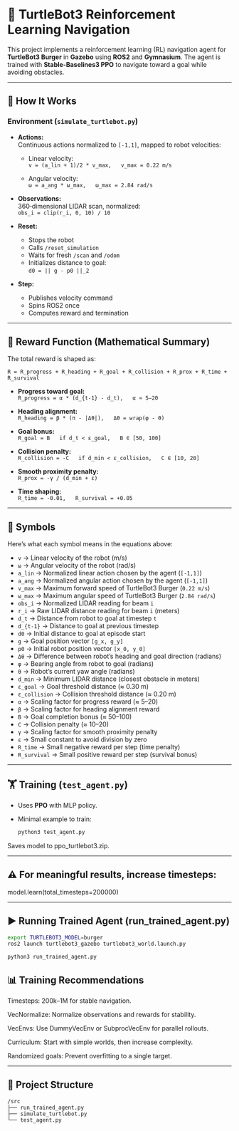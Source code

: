 # 🤖 TurtleBot3 Reinforcement Learning Navigation

This project implements a reinforcement learning (RL) navigation agent for **TurtleBot3 Burger** in **Gazebo** using **ROS2** and **Gymnasium**. The agent is trained with **Stable-Baselines3 PPO** to navigate toward a goal while avoiding obstacles.

---

## 🚀 How It Works

### Environment (`simulate_turtlebot.py`)

- **Actions:**  
  Continuous actions normalized to `[-1,1]`, mapped to robot velocities:

  - Linear velocity:  
    `v = (a_lin + 1)/2 * v_max,   v_max = 0.22 m/s`

  - Angular velocity:  
    `ω = a_ang * ω_max,   ω_max = 2.84 rad/s`

- **Observations:**  
  360‑dimensional LIDAR scan, normalized:  
  `obs_i = clip(r_i, 0, 10) / 10`

- **Reset:**  
  - Stops the robot  
  - Calls `/reset_simulation`  
  - Waits for fresh `/scan` and `/odom`  
  - Initializes distance to goal:  
    `d0 = || g - p0 ||_2`

- **Step:**  
  - Publishes velocity command  
  - Spins ROS2 once  
  - Computes reward and termination  

---

## 🧮 Reward Function (Mathematical Summary)

The total reward is shaped as:

`R = R_progress + R_heading + R_goal + R_collision + R_prox + R_time + R_survival`

- **Progress toward goal:**  
  `R_progress = α * (d_{t-1} - d_t),   α ≈ 5–20`

- **Heading alignment:**  
  `R_heading = β * (π - |Δθ|),   Δθ = wrap(φ - θ)`

- **Goal bonus:**  
  `R_goal = B   if d_t < ε_goal,   B ∈ [50, 100]`

- **Collision penalty:**  
  `R_collision = -C   if d_min < ε_collision,   C ∈ [10, 20]`

- **Smooth proximity penalty:**  
  `R_prox = -γ / (d_min + ε)`

- **Time shaping:**  
  `R_time = -0.01,   R_survival = +0.05`

---

## 🔣 Symbols

Here’s what each symbol means in the equations above:

- `v` → Linear velocity of the robot (m/s)  
- `ω` → Angular velocity of the robot (rad/s)  
- `a_lin` → Normalized linear action chosen by the agent (`[-1,1]`)  
- `a_ang` → Normalized angular action chosen by the agent (`[-1,1]`)  
- `v_max` → Maximum forward speed of TurtleBot3 Burger (`0.22 m/s`)  
- `ω_max` → Maximum angular speed of TurtleBot3 Burger (`2.84 rad/s`)  
- `obs_i` → Normalized LIDAR reading for beam `i`  
- `r_i` → Raw LIDAR distance reading for beam `i` (meters)  
- `d_t` → Distance from robot to goal at timestep `t`  
- `d_{t-1}` → Distance to goal at previous timestep  
- `d0` → Initial distance to goal at episode start  
- `g` → Goal position vector `[g_x, g_y]`  
- `p0` → Initial robot position vector `[x_0, y_0]`  
- `Δθ` → Difference between robot’s heading and goal direction (radians)  
- `φ` → Bearing angle from robot to goal (radians)  
- `θ` → Robot’s current yaw angle (radians)  
- `d_min` → Minimum LIDAR distance (closest obstacle in meters)  
- `ε_goal` → Goal threshold distance (≈ 0.30 m)  
- `ε_collision` → Collision threshold distance (≈ 0.20 m)  
- `α` → Scaling factor for progress reward (≈ 5–20)  
- `β` → Scaling factor for heading alignment reward  
- `B` → Goal completion bonus (≈ 50–100)  
- `C` → Collision penalty (≈ 10–20)  
- `γ` → Scaling factor for smooth proximity penalty  
- `ε` → Small constant to avoid division by zero  
- `R_time` → Small negative reward per step (time penalty)  
- `R_survival` → Small positive reward per step (survival bonus)  

---

## 🏋️ Training (`test_agent.py`)

- Uses **PPO** with MLP policy.
- Minimal example to train:

  ```bash
  python3 test_agent.py
    ```
Saves model to ppo_turtlebot3.zip.

---

## ⚠️ For meaningful results, increase timesteps:
model.learn(total_timesteps=200000)

---

## ▶️ Running Trained Agent (run_trained_agent.py)
```bash
export TURTLEBOT3_MODEL=burger
ros2 launch turtlebot3_gazebo turtlebot3_world.launch.py

python3 run_trained_agent.py

```

## 📊 Training Recommendations
Timesteps: 200k–1M for stable navigation.

VecNormalize: Normalize observations and rewards for stability.

VecEnvs: Use DummyVecEnv or SubprocVecEnv for parallel rollouts.

Curriculum: Start with simple worlds, then increase complexity.

Randomized goals: Prevent overfitting to a single target.

---

## 📂 Project Structure
```plaintext
/src
├── run_trained_agent.py
├── simulate_turtlebot.py
└── test_agent.py
```
